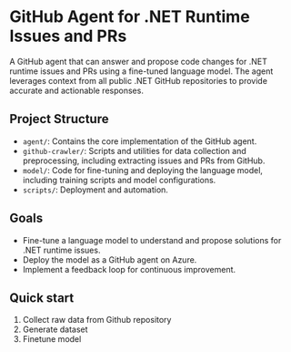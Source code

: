 # GitHub Agent for .NET Runtime Issues and PRs

A GitHub agent that can answer and propose code changes for .NET runtime issues and PRs using a fine-tuned language model. The agent leverages context from all public .NET GitHub repositories to provide accurate and actionable responses.

## Project Structure

- `agent/`: Contains the core implementation of the GitHub agent.
- `github-crawler/`: Scripts and utilities for data collection and preprocessing, including extracting issues and PRs from GitHub.
- `model/`: Code for fine-tuning and deploying the language model, including training scripts and model configurations.
- `scripts/`: Deployment and automation.

## Goals

- Fine-tune a language model to understand and propose solutions for .NET runtime issues.
- Deploy the model as a GitHub agent on Azure.
- Implement a feedback loop for continuous improvement.

## Quick start

1. Collect raw data from Github repository
2. Generate dataset
3. Finetune model

